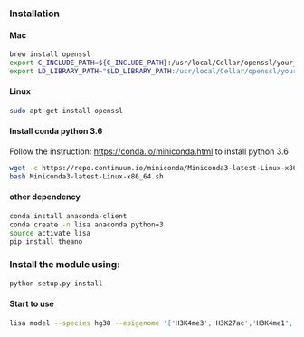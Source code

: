 ### Installation

#### Mac

``` bash
brew install openssl
export C_INCLUDE_PATH=${C_INCLUDE_PATH}:/usr/local/Cellar/openssl/your_version/include
export LD_LIBRARY_PATH="$LD_LIBRARY_PATH:/usr/local/Cellar/openssl/your_version/lib/"
```

#### Linux
``` bash
sudo apt-get install openssl
```

#### Install conda python 3.6

Follow the instruction: https://conda.io/miniconda.html to install python 3.6

``` bash
wget -c https://repo.continuum.io/miniconda/Miniconda3-latest-Linux-x86_64.sh
bash Miniconda3-latest-Linux-x86_64.sh
```

#### other dependency

``` bash
conda install anaconda-client
conda create -n lisa anaconda python=3
source activate lisa
pip install theano
```

### Install the module using:

``` bash
python setup.py install
```

#### Start to use

``` bash
lisa model --species hg38 --epigenome '['H3K4me3','H3K27ac','H3K4me1','DNase']' --cluster=True --covariates=True --prefix test --threads 12 AR.symbol ESR1.symbol
```
